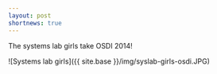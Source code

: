 ```yaml
---
layout: post
shortnews: true
---
```


The systems lab girls take OSDI 2014!


![Systems lab girls]({{ site.base }}/img/syslab-girls-osdi.JPG)